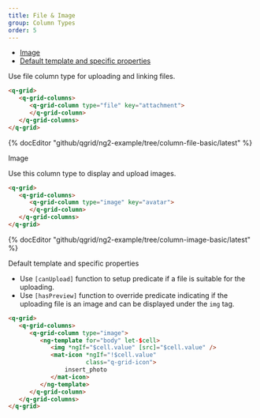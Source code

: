 ```yaml
---
title: File & Image
group: Column Types
order: 5
---
```

- [Image](#image)
- [Default template and specific properties](#default-template-and-specific-properties)

Use file column type for uploading and linking files.

```html
<q-grid>
   <q-grid-columns>
      <q-grid-column type="file" key="attachment">
      </q-grid-column>
   </q-grid-columns>
</q-grid>
```

{% docEditor "github/qgrid/ng2-example/tree/column-file-basic/latest" %}

<a name="#image">
   Image
</a>

Use this column type to display and upload images.

```html
<q-grid>
   <q-grid-columns>
      <q-grid-column type="image" key="avatar">
      </q-grid-column>
   </q-grid-columns>
</q-grid>
```

{% docEditor "github/qgrid/ng2-example/tree/column-image-basic/latest" %}

<a name="#default-template-and-specific-properties">
   Default template and specific properties
</a>

* Use `[canUpload]` function to setup predicate if a file is suitable for the uploading.
* Use `[hasPreview]` function to override predicate indicating if the uploading file is an image and can be displayed under the `img` tag. 

```html
<q-grid>
   <q-grid-columns>
      <q-grid-column type="image">
         <ng-template for="body" let-$cell>
            <img *ngIf="$cell.value" [src]="$cell.value" />
            <mat-icon *ngIf="!$cell.value" 
                      class="q-grid-icon">
                insert_photo
            </mat-icon>
         </ng-template>
      </q-grid-column>
   </q-grid-columns>
</q-grid>
```